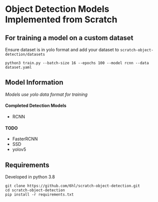 # Object Detection Models Implemented from Scratch

## For training a model on a custom dataset
Ensure dataset is in yolo format and add your dataset to `scratch-object-detection/datasets`

```
python3 train.py --batch-size 16 --epochs 100 --model rcnn --data dataset.yaml
```

## Model Information
*Models use yolo data format for training*

#### Completed Detection Models
* RCNN

#### TODO
* FasterRCNN
* SSD
* yolov5



## Requirements
Developed in python 3.8
```
git clone https://github.com/6hl/scratch-object-detection.git
cd scratch-object-detection
pip install -r requirements.txt
```